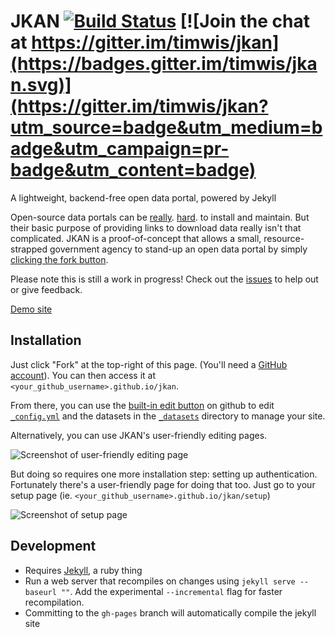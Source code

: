 # JKAN [![Build Status](https://travis-ci.org/timwis/jkan.svg?branch=gh-pages)](https://travis-ci.org/timwis/JKAN) [![Join the chat at https://gitter.im/timwis/jkan](https://badges.gitter.im/timwis/jkan.svg)](https://gitter.im/timwis/jkan?utm_source=badge&utm_medium=badge&utm_campaign=pr-badge&utm_content=badge)
A lightweight, backend-free open data portal, powered by Jekyll

Open-source data portals can be [really](https://twitter.com/waldojaquith/status/282599673569619969).
[hard](https://twitter.com/chris_whong/status/669207423719235584). to install and maintain. But their
basic purpose of providing links to download data really isn't that complicated. JKAN is a proof-of-concept
that allows a small, resource-strapped government agency to stand-up an open data portal by simply
[clicking the fork button](https://help.github.com/articles/fork-a-repo/).

Please note this is still a work in progress! Check out the [issues](https://github.com/timwis/jkan/issues) to help
out or give feedback.

[Demo site](http://timwis.com/jkan)

## Installation
Just click "Fork" at the top-right of this page. (You'll need a [GitHub account](https://github.com/join?return_to=%2Ftimwis%2Fjkan&source=login)).
You can then access it at `<your_github_username>.github.io/jkan`.

From there, you can use the [built-in edit button](https://help.github.com/articles/editing-files-in-your-repository/) 
on github to edit [`_config.yml`](_config.yml) and the datasets in the [`_datasets`](_datasets) directory to manage
your site.

Alternatively, you can use JKAN's user-friendly editing pages.

![Screenshot of user-friendly editing page](http://i.imgur.com/e12N0oQ.png)

But doing so requires one more installation step: setting up authentication. Fortunately there's a user-friendly page
for doing that too. Just go to your setup page (ie. `<your_github_username>.github.io/jkan/setup`)

![Screenshot of setup page](http://i.imgur.com/PARLkvU.png)

## Development
* Requires [Jekyll](http://jekyllrb.com), a ruby thing
* Run a web server that recompiles on changes using `jekyll serve --baseurl ""`. Add the experimental `--incremental`
flag for faster recompilation.
* Committing to the `gh-pages` branch will automatically compile the jekyll site 
